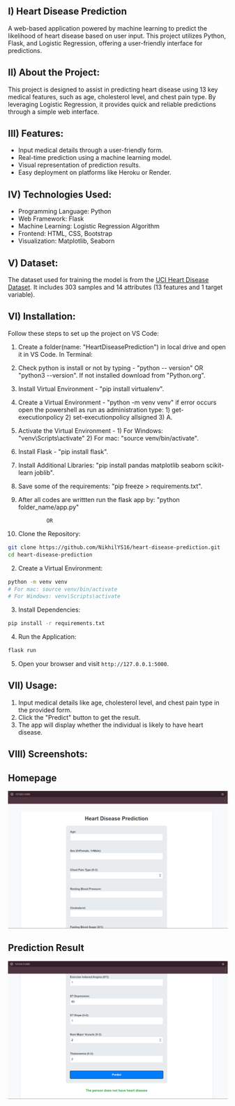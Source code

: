 I) Heart Disease Prediction
   ------------------------
  A web-based application powered by machine learning to predict the likelihood of heart disease based on user input. This project utilizes Python, Flask, and Logistic Regression, offering a user-friendly interface for predictions.

II) About the Project:
  ------------------
  This project is designed to assist in predicting heart disease using 13 key medical features, such as age, cholesterol level, and chest pain type. By leveraging Logistic Regression, it provides quick and reliable predictions through a simple web interface.

III) Features:
  ---------
  - Input medical details through a user-friendly form.
  - Real-time prediction using a machine learning model.
  - Visual representation of prediction results.
  - Easy deployment on platforms like Heroku or Render.

IV) Technologies Used:
  ------------------
  - Programming Language: Python
  - Web Framework: Flask
  - Machine Learning: Logistic Regression Algorithm
  - Frontend: HTML, CSS, Bootstrap
  - Visualization: Matplotlib, Seaborn

V) Dataset:
  -------
The dataset used for training the model is from the [UCI Heart Disease Dataset](app/data/heart.csv). It includes 303 samples and 14 attributes (13 features and 1 target variable).

VI) Installation:
  -------------
  Follow these steps to set up the project on VS Code:
  1. Create a folder(name: "HeartDiseasePrediction") in local drive and open it in VS Code.
  In Terminal:
  2. Check python is install or not by typing - "python -- version" OR "python3 --version". If not installed download from "Python.org".
  3. Install Virtual Environment - "pip install virtualenv".
  4. Create a Virtual Environment - "python -m venv venv" if error occurs open the powershell as run as administration type: 1) get-executionpolicy 2) set-executionpolicy allsigned 3) A.
  5. Activate the Virtual Environment - 1) For Windows: "venv\Scripts\activate" 2) For mac: "source venv/bin/activate".
  6. Install Flask - "pip install flask".
  7. Install Additional Libraries: "pip install pandas matplotlib seaborn scikit-learn joblib".
  8. Save some of the requirements: "pip freeze > requirements.txt".
  9. After all codes are writtten run the flask app by: "python folder_name/app.py"

                  OR

   1. Clone the Repository:
   ```bash
   git clone https://github.com/NikhilYS16/heart-disease-prediction.git
   cd heart-disease-prediction
   ```

   2. Create a Virtual Environment:
   ```bash
   python -m venv venv
   # For mac: source venv/bin/activate
   # For Windows: venv\Scripts\activate
   ```

   3. Install Dependencies:
   ```bash
   pip install -r requirements.txt
   ```

   4. Run the Application:
   ```bash
   flask run
   ```

   5. Open your browser and visit `http://127.0.0.1:5000`.

VII) Usage:
   ---------
   1. Input medical details like age, cholesterol level, and chest pain type in the provided form.
   2. Click the "Predict" button to get the result.
   3. The app will display whether the individual is likely to have heart disease.

VIII) Screenshots:
   ---------------
   ## Homepage
   ![Homepage](app/Images/HomePage.png)

   ## Prediction Result
   ![Prediction Result](app/Images/PrdictionPage.png)


